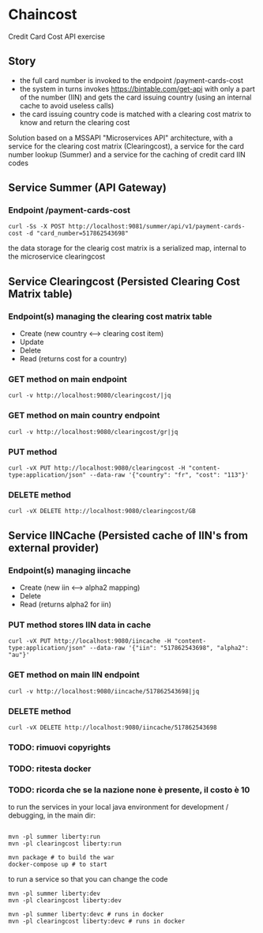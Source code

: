 # Chaincost
Credit Card Cost API exercise 

## Story
- the full card number is invoked to the endpoint /payment-cards-cost 
- the system in turns invokes https://bintable.com/get-api with only a part of the number (IIN) and gets the card issuing country (using an internal cache to avoid useless calls) 
- the card issuing country code is matched with a clearing cost matrix to know and return the clearing cost 

Solution based on a MSSAPI "Microservices API" architecture, with a service for the clearing cost matrix (Clearingcost), a service for the card number lookup (Summer) and a service for the caching of credit card IIN codes

## Service Summer (API Gateway) 
### Endpoint /payment-cards-cost 

```
curl -Ss -X POST http://localhost:9081/summer/api/v1/payment-cards-cost -d "card_number=517862543698"
```

the data storage for the clearig cost matrix is a serialized map, internal to the microservice clearingcost

## Service Clearingcost (Persisted Clearing Cost Matrix table)
### Endpoint(s) managing the clearing cost matrix table
- Create (new country <--> clearing cost item)
- Update 
- Delete
- Read (returns cost for a country)

### GET method on main endpoint
```
curl -v http://localhost:9080/clearingcost/|jq
```

### GET method on main country endpoint
```
curl -v http://localhost:9080/clearingcost/gr|jq
```

### PUT method
```
curl -vX PUT http://localhost:9080/clearingcost -H "content-type:application/json" --data-raw '{"country": "fr", "cost": "113"}'
```

### DELETE method
```
curl -vX DELETE http://localhost:9080/clearingcost/GB
```

## Service IINCache (Persisted cache of IIN's from external provider)
### Endpoint(s) managing iincache
- Create (new iin <--> alpha2 mapping)
- Delete
- Read (returns alpha2 for iin)

### PUT method stores IIN data in cache
```
curl -vX PUT http://localhost:9080/iincache -H "content-type:application/json" --data-raw '{"iin": "517862543698", "alpha2": "au"}'
```

### GET method on main IIN endpoint
```
curl -v http://localhost:9080/iincache/517862543698|jq
```

### DELETE method
```
curl -vX DELETE http://localhost:9080/iincache/517862543698
```

### TODO: rimuovi copyrights
### TODO: ritesta docker
### TODO: ricorda che se la nazione none è presente, il costo è 10

to run the services in your local java environment for development / debugging, in the main dir:
```

mvn -pl summer liberty:run
mvn -pl clearingcost liberty:run

mvn package # to build the war
docker-compose up # to start
```

to run a service so that you can change the code

```
mvn -pl summer liberty:dev
mvn -pl clearingcost liberty:dev

mvn -pl summer liberty:devc # runs in docker
mvn -pl clearingcost liberty:devc # runs in docker

```